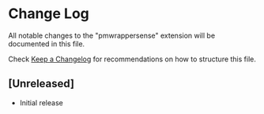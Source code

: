 # Change Log

All notable changes to the "pmwrappersense" extension will be documented in this file.

Check [Keep a Changelog](http://keepachangelog.com/) for recommendations on how to structure this file.

## [Unreleased]

- Initial release